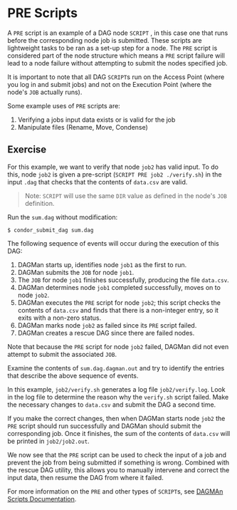 # PRE Scripts

A `PRE` script is an example of a DAG node `SCRIPT` , in this case one 
that runs before the corresponding node job is submitted. 
These scripts are lightweight tasks to be ran as a set-up step for a 
node. The `PRE` script is considered part of the node structure which 
means a `PRE` script failure will lead to a node failure without 
attempting to submit the nodes specified job.

It is important to note that all DAG `SCRIPT`s run on the Access Point
(where you log in and submit jobs) and not on the Execution Point 
(where the node's `JOB` actually runs).

Some example uses of `PRE` scripts are:

1. Verifying a jobs input data exists or is valid for the job
2. Manipulate files (Rename, Move, Condense)

## Exercise

For this example, we want to verify that node `job2` has valid input. To
do this, node `job2` is given a pre-script (`SCRIPT PRE job2 ./verify.sh`) 
in the input `.dag` that checks that the contents of `data.csv` are valid. 

> Note: `SCRIPT` will use the same `DIR` value as defined in the node's
> `JOB` definition.

Run the `sum.dag` without modification:

```
$ condor_submit_dag sum.dag
```

The following sequence of events will occur during the execution of this DAG:

1. DAGMan starts up, identifies node `job1` as the first to run.
2. DAGMan submits the `JOB` for node `job1`.
3. The `JOB` for node `job1` finishes successfully, producing the file `data.csv`. 
4. DAGMan determines node `job1` completed successfully, moves on to node `job2`.
5. DAGMan executes the `PRE` script for node `job2`; this script checks the contents of `data.csv`
   and finds that there is a non-integer entry, so it exits with a non-zero status.
6. DAGMan marks node `job2` as failed since its `PRE` script failed.
7. DAGMan creates a rescue DAG since there are failed nodes.

Note that because the `PRE` script for node `job2` failed, DAGMan did not even attempt to submit the associated `JOB`. 

Examine the contents of `sum.dag.dagman.out` and try to identify the entries that describe
the above sequence of events. 

In this example, `job2/verify.sh` generates a log file `job2/verify.log`. 
Look in the log file to determine the reason why the `verify.sh` script failed.
Make the necessary changes to `data.csv` and submit the DAG a second time.

If you make the correct changes, then when DAGMan starts node `job2` the
`PRE` script should run successfully and DAGMan should submit the corresponding 
job. Once it finishes, the sum of the contents of `data.csv` will be printed
in `job2/job2.out`.

We now see that the `PRE` script can be used to check the input of a job
and prevent the job from being submitted if something is wrong.
Combined with the rescue DAG utility, this allows you to manually intervene
and correct the input data, then resume the DAG from where it failed.

For more information on the `PRE` and other types of `SCRIPT`s, see
[DAGMAn Scripts Documentation](https://htcondor.readthedocs.io/en/latest/automated-workflows/dagman-scripts.html).
